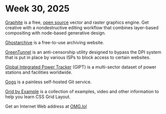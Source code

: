 # Week 30, 2025

[Graphite](https://graphite.rs) is a free, [open source](https://github.com/GraphiteEditor/Graphite) vector and raster graphics engine. Get creative with a nondestructive editing workflow that combines layer-based compositing with node-based generative design.

[Ghostarchive](https://ghostarchive.org/) is a free-to-use archiving website.

[GreenTunnel](https://github.com/SadeghHayeri/GreenTunnel) is an anti-censorship utility designed to bypass the DPI system that is put in place by various ISPs to block access to certain websites.

[Global Integrated Power Tracker](https://globalenergymonitor.org/projects/global-integrated-power-tracker/tracker-map/) (GIPT) is a multi-sector dataset of power stations and facilities worldwide.

[Gogs](https://gogs.io) is a painless self-hosted Git service.

[Grid by Example](https://gridbyexample.com) is a collection of examples, video and other information to help you learn CSS Grid Layout.

Get an Internet Web address at [OMG.lol](https://omg.lol)